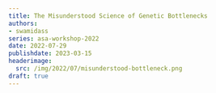 ```yaml
---
title: The Misunderstood Science of Genetic Bottlenecks
authors:
- swamidass
series: asa-workshop-2022
date: 2022-07-29
publishdate: 2023-03-15
headerimage:
  src: /img/2022/07/misunderstood-bottleneck.png
draft: true
---
```



